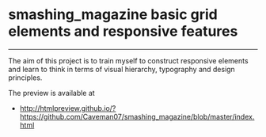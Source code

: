 # smashing_magazine basic grid elements and responsive features
---------------------------------------------------------------
The aim of this project is to train myself to construct responsive elements and learn to think in terms of visual hierarchy, typography and design principles.

The preview is available at 
- http://htmlpreview.github.io/?https://github.com/Caveman07/smashing_magazine/blob/master/index.html
